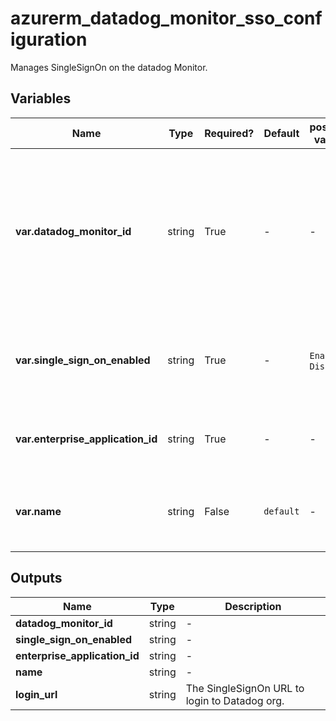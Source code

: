 # azurerm_datadog_monitor_sso_configuration

Manages SingleSignOn on the datadog Monitor.

## Variables

| Name | Type | Required? |  Default  |  possible values |  Description |
| ---- | ---- | --------- |  ----------- | ----------- | ----------- |
| **var.datadog_monitor_id** | string | True | -  |  -  |  The Datadog Monitor Id which should be used for this Datadog Monitor SSO Configuration. Changing this forces a new Datadog Monitor SSO Configuration to be created. | 
| **var.single_sign_on_enabled** | string | True | -  |  `Enable`, `Disable`  |  The state of SingleSignOn configuration. Possible values are `Enable` and `Disable`. | 
| **var.enterprise_application_id** | string | True | -  |  -  |  The application Id to perform SSO operation. | 
| **var.name** | string | False | `default`  |  -  |  The name of the SingleSignOn configuration. Defaults to `default`. | 



## Outputs

| Name | Type | Description |
| ---- | ---- | --------- | 
| **datadog_monitor_id** | string  | - | 
| **single_sign_on_enabled** | string  | - | 
| **enterprise_application_id** | string  | - | 
| **name** | string  | - | 
| **login_url** | string  | The SingleSignOn URL to login to Datadog org. | 